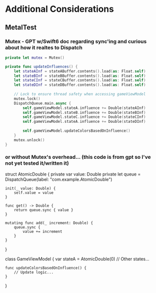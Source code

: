 #  Additional Considerations
## MetalTest
### Mutex - GPT w/Swift6 doc regarding sync'ing and curious about how it realtes to Dispatch
``` Swift
private let mutex = Mutex()

private func updateInfluences() {
    let stateAInf = stateABuffer.contents().load(as: Float.self)
    let stateBInf = stateBBuffer.contents().load(as: Float.self)
    let stateCInf = stateCBuffer.contents().load(as: Float.self)
    let stateDInf = stateDBuffer.contents().load(as: Float.self)
    
    // Lock to ensure thread safety when accessing gameViewModel
    mutex.lock()
    DispatchQueue.main.async {
        self.gameViewModel.stateA.influence += Double(stateAInf)
        self.gameViewModel.stateB.influence += Double(stateBInf)
        self.gameViewModel.stateC.influence += Double(stateCInf)
        self.gameViewModel.stateA.influence += Double(stateDInf)
        
        self.gameViewModel.updateColorsBasedOnInfluence()
    }
    mutex.unlock()
}
```
### or without Mutex's overhead... (this code is from gpt so I've not yet tested it/written it)
struct AtomicDouble {
    private var value: Double
    private let queue = DispatchQueue(label: "com.example.AtomicDouble")
    
    init(_ value: Double) {
        self.value = value
    }
    
    func get() -> Double {
        return queue.sync { value }
    }
    
    mutating func add(_ increment: Double) {
        queue.sync {
            value += increment
        }
    }
}

class GameViewModel {
    var stateA = AtomicDouble(0)
    // Other states...
    
    func updateColorsBasedOnInfluence() {
        // Update logic...
    }
}


